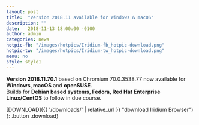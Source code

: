 ```yaml
---
layout: post
title:  "Version 2018.11 available for Windows & macOS"
description: ""
date:   2018-11-13 18:00:00 -0100
author:	admin
categories: news
hotpic-fb: "/images/hotpics/Iridium-fb_hotpic-download.png"
hotpic-tw: "/images/hotpics/Iridium-tw_hotpic-download.png"
menu: no
style: style1
---
```


**Version 2018.11.70.1** based on Chromium 70.0.3538.77 now available for **Windows, macOS** and **openSUSE**.   
Builds for **Debian based systems, Fedora, Red Hat Enterprise Linux/CentOS** to follow in due course.    
    
[DOWNLOAD]({{ '/downloads/' | relative_url }} "download Iridium Browser"){: .button .download}     

